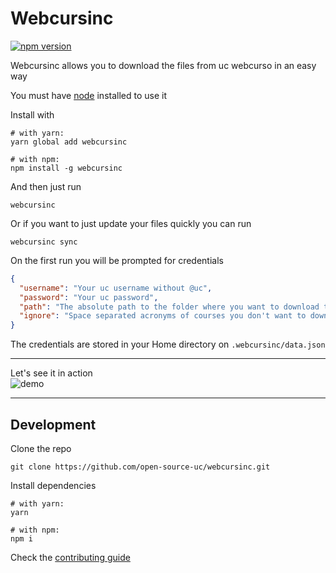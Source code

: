 # Webcursinc

[![npm version](https://badge.fury.io/js/webcursinc.svg)](https://badge.fury.io/js/webcursinc)

Webcursinc allows you to download the files from uc webcurso in an easy way

You must have [node](https://nodejs.org) installed to use it

Install with
```
# with yarn:
yarn global add webcursinc

# with npm:
npm install -g webcursinc
```

And then just run
```
webcursinc
```

Or if you want to just update your files quickly you can run
```
webcursinc sync
```

On the first run you will be prompted for credentials
```json
{
  "username": "Your uc username without @uc",
  "password": "Your uc password",
  "path": "The absolute path to the folder where you want to download the siding folders and files",
  "ignore": "Space separated acronyms of courses you don't want to download. Usefull for those who are assistants. (example: IIC2154 IIC1103)"
}
```
The credentials are stored in your Home directory on `.webcursinc/data.json`

***

Let's see it in action  
![demo](https://github.com/open-source-uc/webcursinc/blob/assets/demo.gif)

***

## Development

Clone the repo
```
git clone https://github.com/open-source-uc/webcursinc.git
```

Install dependencies
```
# with yarn:
yarn

# with npm:
npm i
```

Check the [contributing guide](https://github.com/open-source-uc/webcursinc/blob/dev/CONTRIBUTING.md)
